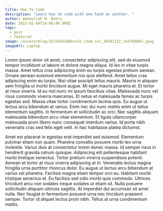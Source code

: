 ```yaml
---
title: How To Code
description: "Learn how to code with one hand on another. "
author: Abdaullah M. Bakry
date: 2023-02-09T14:00:09.900Z
tags:
  - post
  - featured
image: /assets/blog/1615442168bvx52.item_xxl_36581132_143760083.jpeg
imageAlt: Laptop
---
```

Lorem ipsum dolor sit amet, consectetur adipiscing elit, sed do eiusmod tempor incididunt ut labore et dolore magna aliqua. Id leo in vitae turpis massa. Amet tellus cras adipiscing enim eu turpis egestas pretium aenean. Ornare aenean euismod elementum nisi quis eleifend. Amet tellus cras adipiscing enim eu turpis. Nisi vitae suscipit tellus mauris. Mauris in aliquam sem fringilla ut morbi tincidunt augue. Mi eget mauris pharetra et. Et tortor at risus viverra. Id eu nisl nunc mi ipsum faucibus vitae. Malesuada nunc vel risus commodo viverra maecenas. Et netus et malesuada fames ac turpis egestas sed. Massa vitae tortor condimentum lacinia quis. Eu augue ut lectus arcu bibendum at varius. Enim nec dui nunc mattis enim ut tellus elementum sagittis. In fermentum et sollicitudin ac orci. Nec sagittis aliquam malesuada bibendum arcu vitae elementum. Et ligula ullamcorper malesuada proin libero nunc consequat interdum varius. Id porta nibh venenatis cras sed felis eget velit. In hac habitasse platea dictumst.

Amet est placerat in egestas erat imperdiet sed euismod. Elementum pulvinar etiam non quam. Pharetra convallis posuere morbi leo urna molestie. Varius duis at consectetur lorem donec massa. Id semper risus in hendrerit gravida rutrum quisque. Adipiscing elit pellentesque habitant morbi tristique senectus. Tortor pretium viverra suspendisse potenti. Aenean et tortor at risus viverra adipiscing at in. Venenatis lectus magna fringilla urna porttitor rhoncus dolor. Eu augue ut lectus arcu bibendum at varius vel pharetra. Facilisis magna etiam tempor orci eu. Habitant morbi tristique senectus et. Eu facilisis sed odio morbi quis commodo. Ultrices tincidunt arcu non sodales neque sodales ut etiam sit. Nulla posuere sollicitudin aliquam ultrices sagittis. At imperdiet dui accumsan sit amet nulla. Nec feugiat in fermentum posuere urna nec tincidunt praesent semper. Tortor id aliquet lectus proin nibh. Tellus at urna condimentum mattis.